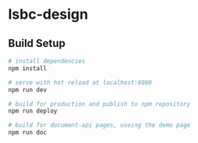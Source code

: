 # lsbc-design

> 

## Build Setup

``` bash
# install dependencies
npm install

# serve with hot reload at localhost:8080
npm run dev

# build for production and publish to npm repository
npm run deploy

# build for document-api pages, useing the demo page
npm run doc 
```


